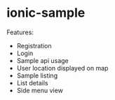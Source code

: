 # ionic-sample

Features:

- Registration
- Login
- Sample api usage
- User location displayed on map
- Sample listing
- List details
- Side menu view
